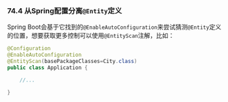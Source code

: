 ### 74.4 从Spring配置分离`@Entity`定义

Spring Boot会基于它找到的`@EnableAutoConfiguration`来尝试猜测`@Entity`定义的位置，想要获取更多控制可以使用`@EntityScan`注解，比如：
```java
@Configuration
@EnableAutoConfiguration
@EntityScan(basePackageClasses=City.class)
public class Application {

    //...

}
```
